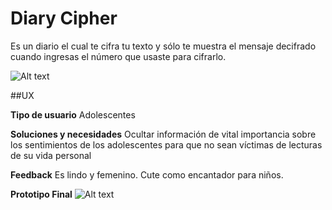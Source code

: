 # Diary Cipher

Es un diario el cual te cifra tu texto y sólo te muestra el mensaje decifrado cuando ingresas el número que usaste para cifrarlo.


![Alt text](./cifrar.JPG)

##UX

**Tipo de usuario**
Adolescentes

**Soluciones y necesidades**
Ocultar información de vital importancia sobre los sentimientos de los adolescentes para que no sean víctimas de lecturas de su vida personal

**Feedback**
Es lindo y femenino.
Cute como encantador para niños.

**Prototipo Final**
![Alt text](./cipher.JPG)

